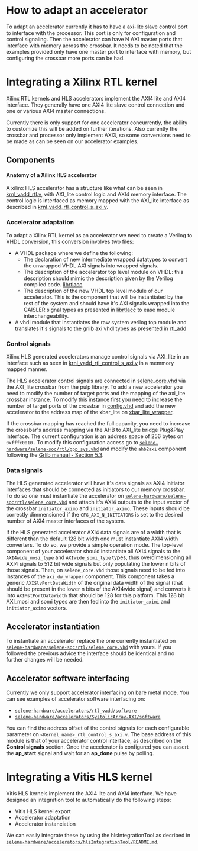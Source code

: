 
# How to adapt an accelerator

To adapt an accelerator currently it has to have a axi-lite slave control port to interface with the processor. This port is only for configuration and control signaling.
Then the accelerator can have N AXI master ports that interface with memory across the crossbar. It needs to be noted that the examples provided only have one master port to interface with memory, but configuring the crossbar more ports can be had.

# Integrating a Xilinx RTL kernel

Xilinx RTL kernels and HLS accelerators implement the AXI4 lite and AXI4 interface.
They generally have one AXI4 lite slave control connection and one or various AXI4 master connections.

Currently there is only support for one accelerator concurrently, the ability to customize this will be added on further iterations. Also currently the crossbar and processor only implement AXI3, so some conversions need to be made as can be seen on our accelerator examples.

## Components
#### Anatomy of a Xilinx HLS accelerator
A xilinx HLS accelerator has a structure like what can be seen in [krnl_vadd_rtl.v](../accelerators/rtl_vadd/krnl_vadd_rtl.v), with AXI_lite control logic and AXI4 memory interface. The control logic is interfaced as memory mapped with the AXI_lite interface as described in  [krnl_vadd_rtl_control_s_axi.v](../accelerators/rtl_vadd/krnl_vadd_rtl_control_s_axi.v).

### Accelerator adaptation
To adapt a Xilinx RTL kernel as an accelerator we need to create a Verilog to VHDL conversion, this conversion involves two files:
- A VHDL package where we define the following:
	- The declaration of new intermediate wrapped datatypes to convert the unwrapped VHDL AXI signals into wrapped signals.
	* The description of the accelerator top level module on VHDL: this description should mimic the description given by the Verilog compiled code. [librtlacc](../accelerators/rtl_vadd/librtlacc.vhd)
	* The description of the new VHDL top level module of our accelerator. This is the component that will be instantiated by the rest of the system and should have it's AXI signals wrapped into the GAISLER signal types as presented in [librtlacc](../accelerators/rtl_vadd/librtlacc.vhd) to ease module interchangeability.
- A vhdl module that instantiates the raw system verilog top module and translates it's signals to the grlib axi vhdl types as presented in [rtl_add](rtl_vadd/rtl_add.vhd)

### Control signals
Xilinx HLS generated accelerators manage control signals via AXI_lite in an interface such as seen in [krnl_vadd_rtl_control_s_axi.v](../rtl_vadd/krnl_vadd_rtl_control_s_axi.v) in a memmory mapped manner.

The HLS accelerator control signals are connected in [selene_core.vhd](../selene-soc/rtl/selene_core.vhd) via the AXI_lite crossbar from the pulp library. To add a new accelerator you need to modify the number of target ports and the mapping of the axi_lite crossbar instance.
To modify this instance first you need to increase the number of target ports of the crossbar in [config.vhd](../selene-soc/selene-xilinx-vcu118/config.vhd) and add the new accelerator to the address map of the xbar_lite on [xbar_lite_wrapper](..//interconnect/wrapper/xbar_lite_wrapper.sv).

If the crossbar mapping has reached the full capacity, you need to increase the crossbar's address mapping via the AHB to AXI_lite bridge Plug&Play interface. The current configuration is an address space of 256 bytes on `0xfffc0010` . To modify this configuration access go to [`selene-hardware/selene-soc/rtl/gpp_sys.vhd`](../selene-soc/rtl/gpp_sys.vhd) and modify the `ahb2axi` component following the [Grlib manual - Section 5.3](https://www.gaisler.com/products/grlib/grlib.pdf).

### Data signals
The HLS generated accelerator will have it's data signals as AXI4 initiator interfaces that should be connected as initiators to our memory crossbar. To do so one must instantiate the accelerator on [`selene-hardware/selene-soc/rtl/selene_core.vhd`](../selene-soc/rtl/selene_core.vhd) and attach it's AXI4 outputs to the input vector of the crossbar `initiator_aximo` and `initiator_aximo`. These inputs should be correctly dimmensioned if the `CFG_AXI_N_INITIATORS` is set to the desired number of AXI4 master interfaces of the system.

If the HLS generated accelerator AXI4 data signals are of a width that is different than the default 128 bit width one must instantiate AXI4 width converters. To do so, we provide a simple operation mode. The top-level component of your accelerator should instantiate all AXI4 signals to the `AXI4wide_mosi_type` and `AXIwide_somi_type` types, thus overdimensioning all AXI4 signals to 512 bit wide signals but only populating the lower n bits of those signals. Then, on `selene_core.vhd` those signals need to be fed into instances of the `axi_dw_wrapper` component. This component takes a generic `AXISlvPortDataWidth` of the original data width of the signal (that should be present in the lower n bits of the AXI4wide signal) and converts it into `AXIMstPortDataWidth` that should be 128 for this platform. This 128 bit AXI_mosi and somi types are then fed into the `initiator_aximi` and `initiator_aximo` vectors.

## Accelerator instantiation
To instantiate an accelerator replace the one currently instantiated on [`selene-hardware/selene-soc/rtl/selene_core.vhd`](../selene-soc/rtl/selene_core.vhd) with yours. If you followed the previous advice the interface should be identical and no further changes will be needed.

## Accelerator software interfacing
Currently we only support accelerator interfacing on bare metal mode.
You can see examples of accelerator software interfacing on:
- [`selene-hardware/accelerators/rtl_vadd/software`](rtl_vadd/software)
- [`selene-hardware/accelerators/SystolicArray-AXI/software`](SystolicArray-axi/software)

You can find the address offset of the control signals for each configurable parameter on `<Kernel_name>_rtl_control_s_axi.v`.
The base address of this module is that of your accelerator control interface, as described on the __Control signals__ section.
Once the accelerator is configured you can assert the __ap\_start__ signal and wait for an __ap\_done__ pulse by polling.

# Integrating a Vitis HLS kernel

Vitis HLS kernels implement the AXI4 lite and AXI4 interface.
We have designed an integration tool to automatically do the following steps:
- Vitis HLS kernel export
- Accelerator adaptation
- Accelerator instanciation

We can easily integrate these by using the hlsIntegrationTool as decribed in [`selene-hardware/accelerators/hlsIntegrationTool/README.md`](hlsIntegrationTool/README.md).
